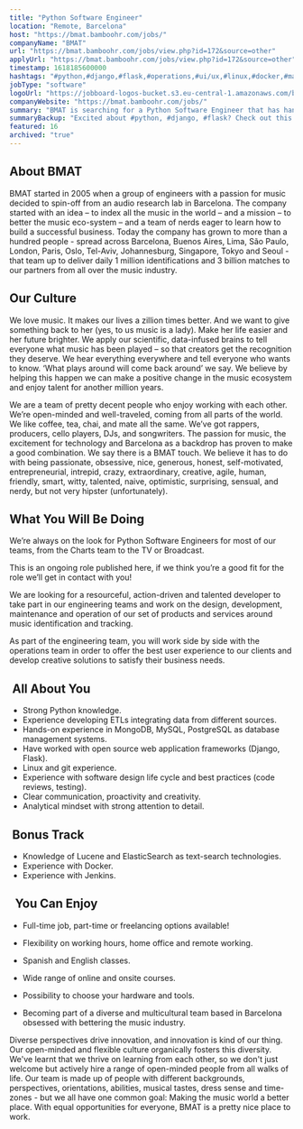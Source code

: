 ```yaml
---
title: "Python Software Engineer"
location: "Remote, Barcelona"
host: "https://bmat.bamboohr.com/jobs/"
companyName: "BMAT"
url: "https://bmat.bamboohr.com/jobs/view.php?id=172&source=other"
applyUrl: "https://bmat.bamboohr.com/jobs/view.php?id=172&source=other"
timestamp: 1618185600000
hashtags: "#python,#django,#flask,#operations,#ui/ux,#linux,#docker,#management,#git,#postgresql"
jobType: "software"
logoUrl: "https://jobboard-logos-bucket.s3.eu-central-1.amazonaws.com/bmat-licensing-slu"
companyWebsite: "https://bmat.bamboohr.com/jobs/"
summary: "BMAT is searching for a Python Software Engineer that has hands-on experience in MongoDB, MySQL, PostgreSQL as database management systems."
summaryBackup: "Excited about #python, #django, #flask? Check out this job post!"
featured: 16
archived: "true"
---
```


## About BMAT 

BMAT started in 2005 when a group of engineers with a passion for music decided to spin-off from an audio research lab in Barcelona. The company started with an idea – to index all the music in the world – and a mission – to better the music eco-system – and a team of nerds eager to learn how to build a successful business. Today the company has grown to more than a hundred people - spread across Barcelona, Buenos Aires, Lima, São Paulo, London, Paris, Oslo, Tel-Aviv, Johannesburg, Singapore, Tokyo and Seoul - that team up to deliver daily 1 million identifications and 3 billion matches to our partners from all over the music industry.

## Our Culture 

We love music. It makes our lives a zillion times better. And we want to give something back to her (yes, to us music is a lady). Make her life easier and her future brighter. We apply our scientific, data-infused brains to tell everyone what music has been played – so that creators get the recognition they deserve. We hear everything everywhere and tell everyone who wants to know. ‘What plays around will come back around’ we say. We believe by helping this happen we can make a positive change in the music ecosystem and enjoy talent for another million years.

We are a team of pretty decent people who enjoy working with each other. We’re open-minded and well-traveled, coming from all parts of the world. We like coffee, tea, chai, and mate all the same. We’ve got rappers, producers, cello players, DJs, and songwriters. The passion for music, the excitement for technology and Barcelona as a backdrop has proven to make a good combination. We say there is a BMAT touch. We believe it has to do with being passionate, obsessive, nice, generous, honest, self-motivated, entrepreneurial, intrepid, crazy, extraordinary, creative, agile, human, friendly, smart, witty, talented, naive, optimistic, surprising, sensual, and nerdy, but not very hipster (unfortunately).

## What You Will Be Doing 

We’re always on the look for Python Software Engineers for most of our teams, from the Charts team to the TV or Broadcast. 

This is an ongoing role published here, if we think you’re a good fit for the role we’ll get in contact with you!

We are looking for a resourceful, action-driven and talented developer to take part in our engineering teams and work on the design, development, maintenance and operation of our set of products and services around music identification and tracking. 

As part of the engineering team, you will work side by side with the operations team in order to offer the best user experience to our clients and develop creative solutions to satisfy their business needs.

##  All About You

*   Strong Python knowledge.
*   Experience developing ETLs integrating data from different sources.
*   Hands-on experience in MongoDB, MySQL, PostgreSQL as database management systems.
*   Have worked with open source web application frameworks (Django, Flask).
*   Linux and git experience.
*   Experience with software design life cycle and best practices (code reviews, testing).
*   Clear communication, proactivity and creativity.
*   Analytical mindset with strong attention to detail.

##  Bonus Track

*   Knowledge of Lucene and ElasticSearch as text-search technologies.
*   Experience with Docker.
*   Experience with Jenkins. 

##   You Can Enjoy 

*   Full-time job, part-time or freelancing options available!  
    
*   Flexibility on working hours, home office and remote working.
*   Spanish and English classes.
*   Wide range of online and onsite courses.
*   Possibility to choose your hardware and tools.
*   Becoming part of a diverse and multicultural team based in Barcelona obsessed with bettering the music industry.

Diverse perspectives drive innovation, and innovation is kind of our thing. Our open-minded and flexible culture organically fosters this diversity. We've learnt that we thrive on learning from each other, so we don't just welcome but actively hire a range of open-minded people from all walks of life. Our team is made up of people with different backgrounds, perspectives, orientations, abilities, musical tastes, dress sense and time-zones - but we all have one common goal: Making the music world a better place. With equal opportunities for everyone, BMAT is a pretty nice place to work.
